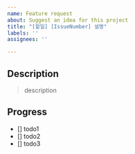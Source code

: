 ```yaml
---
name: Feature request
about: Suggest an idea for this project
title: "[할일] [IssueNumber] 설명"
labels: ''
assignees: ''

---
```


## Description

> description

## Progress

- [] todo1
- [] todo2
- [] todo3

